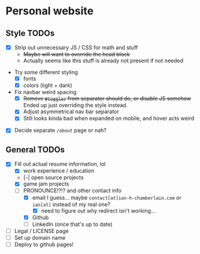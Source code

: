 # Personal website

## Style TODOs

- [x] Strip out unnecessary JS / CSS for math and stuff
  - ~~Maybe will want to override the head block~~
  - Actually seems like this stuff is already not present if not needed
- Try some different styling
  - [x] fonts
  - [x] colors (light + dark)
- Fix navbar weird spacing
  - [x] ~~Remove `#toggler` from separator should do, or disable JS somehow~~
    Ended up just overriding the style instead.
  - [x] Adjust asymmetrical nav bar separator
  - [x] Still looks kinda bad when expanded on mobile, and hover acts weird
- [x] Decide separate `/about` page or nah?

## General TODOs

- [x] Fill out actual resume information, lol
  - [x] work experience / education
  - [-] open source projects
  - [x] game jam projects
  - [ ] PRONOUNCE!?!? and other contact info
    - [x] email I guess... maybe `contact[at]ian-h-chamberlain.com` or `ian[at]` instead of my real one?
       - [x] need to figure out why redirect isn't working...
    - [x] Github
    - [ ] LinkedIn (once that's up to date)
- [ ] Legal / LICENSE page
- [ ] Set up domain name
- [ ] Deploy to github pages!
